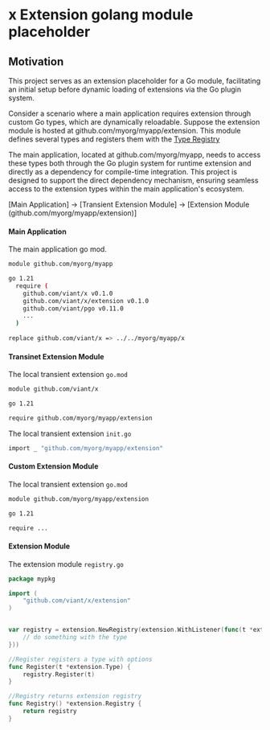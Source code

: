 # x Extension golang module placeholder

## Motivation

This project serves as an extension placeholder for a Go module, facilitating an initial setup before dynamic loading of extensions via the Go plugin system.

Consider a scenario where a main application requires extension through custom Go types, which are dynamically reloadable. 
Suppose the extension module is hosted at github.com/myorg/myapp/extension. 
This module defines several types and registers them with the [Type Registry](extension/registry.go)

The main application, located at github.com/myorg/myapp, needs to access these types both through the Go plugin system for runtime extension and directly as a dependency for compile-time integration. 
This project is designed to support the direct dependency mechanism, ensuring seamless access to the extension types within the main application's ecosystem.


[Main Application] -> [Transient Extension Module] -> [Extension Module (github.com/myorg/myapp/extension)]


#### Main Application

The main application go mod.  
```bash
module github.com/myorg/myapp

go 1.21
  require (
    github.com/viant/x v0.1.0
    github.com/viant/x/extension v0.1.0
    github.com/viant/pgo v0.11.0
    ...
  )
    
replace github.com/viant/x => ../../myorg/myapp/x
```

#### Transinet Extension Module

The local transient extension ```go.mod```
```bash
module github.com/viant/x

go 1.21

require github.com/myorg/myapp/extension
```

The local transient extension ```init.go```
```bash
import _ "github.com/myorg/myapp/extension"
```


#### Custom Extension Module

The local transient extension ```go.mod```
```bash
module github.com/myorg/myapp/extension

go 1.21

require ...
```


#### Extension Module

The extension module ```registry.go```
```go
package mypkg

import (
    "github.com/viant/x/extension"
)


var registry = extension.NewRegistry(extension.WithListener(func(t *extension.Type) {
    // do something with the type
}))

//Register registers a type with options
func Register(t *extension.Type) {
    registry.Register(t)
}

//Registry returns extension registry
func Registry() *extension.Registry {
    return registry
}
```
